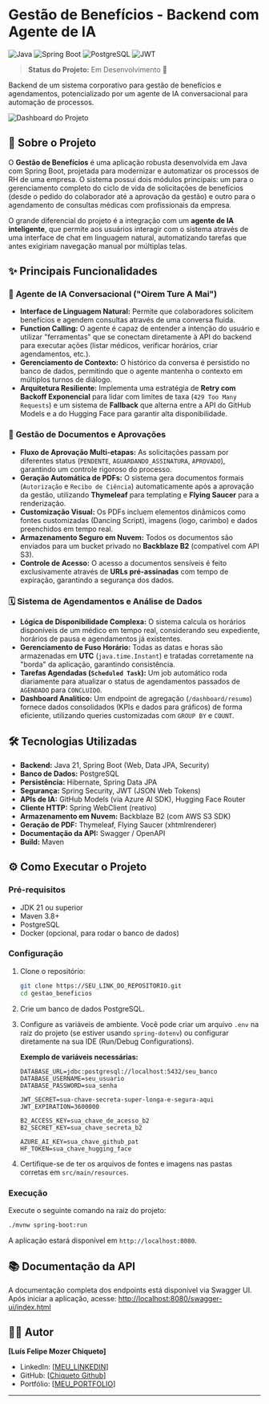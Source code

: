 # Gestão de Benefícios - Backend com Agente de IA

![Java](https://img.shields.io/badge/Java-21-blue.svg?style=for-the-badge&logo=openjdk)
![Spring Boot](https://img.shields.io/badge/Spring_Boot-3.3.x-green.svg?style=for-the-badge&logo=spring)
![PostgreSQL](https://img.shields.io/badge/PostgreSQL-16-blue.svg?style=for-the-badge&logo=postgresql)
![JWT](https://img.shields.io/badge/JWT-Auth-purple.svg?style=for-the-badge&logo=jsonwebtokens)

> **Status do Projeto:** Em Desenvolvimento 🚀

Backend de um sistema corporativo para gestão de benefícios e agendamentos, potencializado por um agente de IA conversacional para automação de processos.

![Dashboard do Projeto](https://i.imgur.com/8ff109.png)

## 📄 Sobre o Projeto

O **Gestão de Benefícios** é uma aplicação robusta desenvolvida em Java com Spring Boot, projetada para modernizar e automatizar os processos de RH de uma empresa. O sistema possui dois módulos principais: um para o gerenciamento completo do ciclo de vida de solicitações de benefícios (desde o pedido do colaborador até a aprovação da gestão) e outro para o agendamento de consultas médicas com profissionais da empresa.

O grande diferencial do projeto é a integração com um **agente de IA inteligente**, que permite aos usuários interagir com o sistema através de uma interface de chat em linguagem natural, automatizando tarefas que antes exigiriam navegação manual por múltiplas telas.

## ✨ Principais Funcionalidades

### 🤖 **Agente de IA Conversacional ("Oirem Ture A Mai")**
-   **Interface de Linguagem Natural:** Permite que colaboradores solicitem benefícios e agendem consultas através de uma conversa fluida.
-   **Function Calling:** O agente é capaz de entender a intenção do usuário e utilizar "ferramentas" que se conectam diretamente à API do backend para executar ações (listar médicos, verificar horários, criar agendamentos, etc.).
-   **Gerenciamento de Contexto:** O histórico da conversa é persistido no banco de dados, permitindo que o agente mantenha o contexto em múltiplos turnos de diálogo.
-   **Arquitetura Resiliente:** Implementa uma estratégia de **Retry com Backoff Exponencial** para lidar com limites de taxa (`429 Too Many Requests`) e um sistema de **Fallback** que alterna entre a API do GitHub Models e a do Hugging Face para garantir alta disponibilidade.

### 📑 **Gestão de Documentos e Aprovações**
-   **Fluxo de Aprovação Multi-etapas:** As solicitações passam por diferentes status (`PENDENTE`, `AGUARDANDO_ASSINATURA`, `APROVADO`), garantindo um controle rigoroso do processo.
-   **Geração Automática de PDFs:** O sistema gera documentos formais (`Autorização` e `Recibo de Ciência`) automaticamente após a aprovação da gestão, utilizando **Thymeleaf** para templating e **Flying Saucer** para a renderização.
-   **Customização Visual:** Os PDFs incluem elementos dinâmicos como fontes customizadas (Dancing Script), imagens (logo, carimbo) e dados preenchidos em tempo real.
-   **Armazenamento Seguro em Nuvem:** Todos os documentos são enviados para um bucket privado no **Backblaze B2** (compatível com API S3).
-   **Controle de Acesso:** O acesso a documentos sensíveis é feito exclusivamente através de **URLs pré-assinadas** com tempo de expiração, garantindo a segurança dos dados.

### 🗓️ **Sistema de Agendamentos e Análise de Dados**
-   **Lógica de Disponibilidade Complexa:** O sistema calcula os horários disponíveis de um médico em tempo real, considerando seu expediente, horários de pausa e agendamentos já existentes.
-   **Gerenciamento de Fuso Horário:** Todas as datas e horas são armazenadas em **UTC** (`java.time.Instant`) e tratadas corretamente na "borda" da aplicação, garantindo consistência.
-   **Tarefas Agendadas (`Scheduled Task`):** Um job automático roda diariamente para atualizar o status de agendamentos passados de `AGENDADO` para `CONCLUIDO`.
-   **Dashboard Analítico:** Um endpoint de agregação (`/dashboard/resumo`) fornece dados consolidados (KPIs e dados para gráficos) de forma eficiente, utilizando queries customizadas com `GROUP BY` e `COUNT`.

## 🛠️ Tecnologias Utilizadas

-   **Backend:** Java 21, Spring Boot (Web, Data JPA, Security)
-   **Banco de Dados:** PostgreSQL
-   **Persistência:** Hibernate, Spring Data JPA
-   **Segurança:** Spring Security, JWT (JSON Web Tokens)
-   **APIs de IA:** GitHub Models (via Azure AI SDK), Hugging Face Router
-   **Cliente HTTP:** Spring WebClient (reativo)
-   **Armazenamento em Nuvem:** Backblaze B2 (com AWS S3 SDK)
-   **Geração de PDF:** Thymeleaf, Flying Saucer (xhtmlrenderer)
-   **Documentação da API:** Swagger / OpenAPI
-   **Build:** Maven

## ⚙️ Como Executar o Projeto

### Pré-requisitos
-   JDK 21 ou superior
-   Maven 3.8+
-   PostgreSQL
-   Docker (opcional, para rodar o banco de dados)

### Configuração
1.  Clone o repositório:
    ```bash
    git clone https://SEU_LINK_DO_REPOSITORIO.git
    cd gestao_beneficios
    ```
2.  Crie um banco de dados PostgreSQL.
3.  Configure as variáveis de ambiente. Você pode criar um arquivo `.env` na raiz do projeto (se estiver usando `spring-dotenv`) ou configurar diretamente na sua IDE (Run/Debug Configurations).

    **Exemplo de variáveis necessárias:**
    ```
    DATABASE_URL=jdbc:postgresql://localhost:5432/seu_banco
    DATABASE_USERNAME=seu_usuario
    DATABASE_PASSWORD=sua_senha

    JWT_SECRET=sua-chave-secreta-super-longa-e-segura-aqui
    JWT_EXPIRATION=3600000

    B2_ACCESS_KEY=sua_chave_de_acesso_b2
    B2_SECRET_KEY=sua_chave_secreta_b2

    AZURE_AI_KEY=sua_chave_github_pat
    HF_TOKEN=sua_chave_hugging_face
    ```
4.  Certifique-se de ter os arquivos de fontes e imagens nas pastas corretas em `src/main/resources`.

### Execução
Execute o seguinte comando na raiz do projeto:
```bash
./mvnw spring-boot:run
```
A aplicação estará disponível em `http://localhost:8080`.

## 📚 Documentação da API

A documentação completa dos endpoints está disponível via Swagger UI. Após iniciar a aplicação, acesse:
[http://localhost:8080/swagger-ui/index.html](http://localhost:8080/swagger-ui/index.html)

## 🧑‍💻 Autor

**[Luís Felipe Mozer Chiqueto]**

-   LinkedIn: [[MEU_LINKEDIN](https://www.linkedin.com/in/luis-felipe-chiqueto/)]
-   GitHub: [[Chiqueto Github](https://github.com/Chiqueto)]
-   Portfólio: [[MEU_PORTFOLIO](https://new-portifolio-smoky.vercel.app/)]

---
